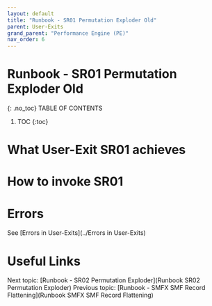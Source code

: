 ```yaml
---
layout: default
title: "Runbook - SR01 Permutation Exploder Old"
parent: User-Exits
grand_parent: "Performance Engine (PE)"
nav_order: 6
---
```


# Runbook - SR01 Permutation Exploder Old
{: .no_toc}
TABLE OF CONTENTS
1. TOC
{:toc}

# What User-Exit SR01 achieves

# How to invoke SR01

# Errors
See [Errors in User-Exits](../Errors in User-Exits)


# Useful Links
Next topic: [Runbook - SR02 Permutation Exploder](Runbook SR02 Permutation Exploder)
Previous topic: [Runbook - SMFX SMF Record Flattening](Runbook SMFX SMF Record Flattening)
